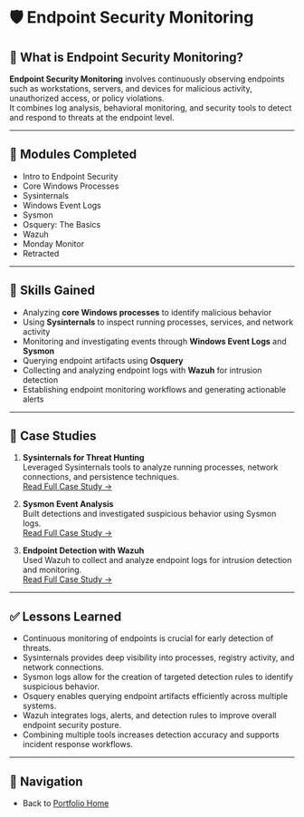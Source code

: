 # 🛡️ Endpoint Security Monitoring

## 📖 What is Endpoint Security Monitoring?
**Endpoint Security Monitoring** involves continuously observing endpoints such as workstations, servers, and devices for malicious activity, unauthorized access, or policy violations.  
It combines log analysis, behavioral monitoring, and security tools to detect and respond to threats at the endpoint level.  

---

## 📌 Modules Completed
- Intro to Endpoint Security  
- Core Windows Processes  
- Sysinternals  
- Windows Event Logs  
- Sysmon  
- Osquery: The Basics  
- Wazuh  
- Monday Monitor  
- Retracted  

---

## 🎯 Skills Gained
- Analyzing **core Windows processes** to identify malicious behavior  
- Using **Sysinternals** to inspect running processes, services, and network activity  
- Monitoring and investigating events through **Windows Event Logs** and **Sysmon**  
- Querying endpoint artifacts using **Osquery**  
- Collecting and analyzing endpoint logs with **Wazuh** for intrusion detection  
- Establishing endpoint monitoring workflows and generating actionable alerts  

---

## 📑 Case Studies
1. **Sysinternals for Threat Hunting**  
   Leveraged Sysinternals tools to analyze running processes, network connections, and persistence techniques.  
   [Read Full Case Study →](Endpoint/case-study-sysinternals.md)  

2. **Sysmon Event Analysis**  
   Built detections and investigated suspicious behavior using Sysmon logs.  
   [Read Full Case Study →](Endpoint/case-study-sysmon.md)  

3. **Endpoint Detection with Wazuh**  
   Used Wazuh to collect and analyze endpoint logs for intrusion detection and monitoring.  
   [Read Full Case Study →](Endpoint/case-study-wazuh.md)  

---

## ✅ Lessons Learned
- Continuous monitoring of endpoints is crucial for early detection of threats.  
- Sysinternals provides deep visibility into processes, registry activity, and network connections.  
- Sysmon logs allow for the creation of targeted detection rules to identify suspicious behavior.  
- Osquery enables querying endpoint artifacts efficiently across multiple systems.  
- Wazuh integrates logs, alerts, and detection rules to improve overall endpoint security posture.  
- Combining multiple tools increases detection accuracy and supports incident response workflows.  

---

## 🔗 Navigation
- Back to [Portfolio Home](../../index.md)

